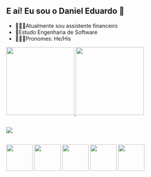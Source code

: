 ## E aí! Eu sou o Daniel Eduardo 👋

- 🧑🏻‍💼Atualmente sou assistente financeiro
- 📘Estudo Engenharia de Software
- 🙎🏻‍♂️Pronomes: He/His

<div>
  <a href="https://github.com/Danihmn">
  <img height="180em" src="https://github-readme-stats.vercel.app/api?username=Danihmn&show_icons=true&theme=dark">
  <img height="180em" src="https://github-readme-stats.vercel.app/api/top-langs/?username=Danihmn&layout=compact">
</div>

##

<div>
  <a href="www.linkedin.com/in/daniel-eduardo-pratta-bezerra-237b98258">
    <img src="https://img.shields.io/badge/LinkedIn-0077B5?style=for-the-badge&logo=linkedin&logoColor=white">
  </a>
</div>

##

<div>
  <img height="70em" src="https://cdn.jsdelivr.net/gh/devicons/devicon@latest/icons/csharp/csharp-plain.svg" />
  <img height="70em" src="https://cdn.jsdelivr.net/gh/devicons/devicon@latest/icons/javascript/javascript-original.svg" />
  <img height="70em" src="https://cdn.jsdelivr.net/gh/devicons/devicon@latest/icons/github/github-original.svg" />
  <img height="70em" src="https://cdn.jsdelivr.net/gh/devicons/devicon@latest/icons/git/git-original.svg" />
  <img height="70em" src="https://cdn.jsdelivr.net/gh/devicons/devicon@latest/icons/vscode/vscode-original.svg" />
</div>
